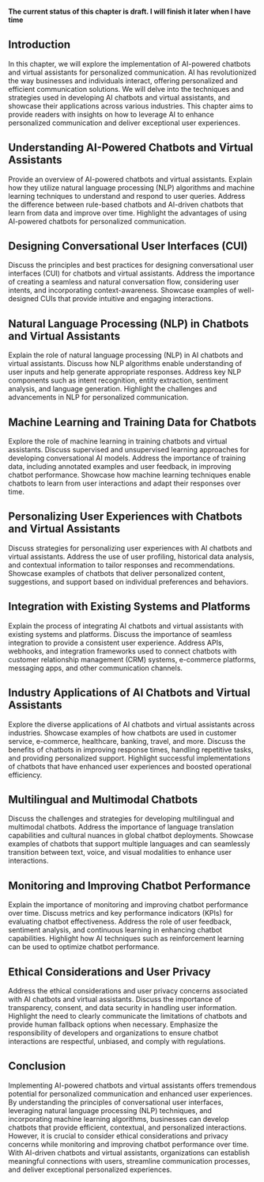 **The current status of this chapter is draft. I will finish it later when I have time**

Introduction
------------

In this chapter, we will explore the implementation of AI-powered chatbots and virtual assistants for personalized communication. AI has revolutionized the way businesses and individuals interact, offering personalized and efficient communication solutions. We will delve into the techniques and strategies used in developing AI chatbots and virtual assistants, and showcase their applications across various industries. This chapter aims to provide readers with insights on how to leverage AI to enhance personalized communication and deliver exceptional user experiences.

Understanding AI-Powered Chatbots and Virtual Assistants
--------------------------------------------------------

Provide an overview of AI-powered chatbots and virtual assistants. Explain how they utilize natural language processing (NLP) algorithms and machine learning techniques to understand and respond to user queries. Address the difference between rule-based chatbots and AI-driven chatbots that learn from data and improve over time. Highlight the advantages of using AI-powered chatbots for personalized communication.

Designing Conversational User Interfaces (CUI)
----------------------------------------------

Discuss the principles and best practices for designing conversational user interfaces (CUI) for chatbots and virtual assistants. Address the importance of creating a seamless and natural conversation flow, considering user intents, and incorporating context-awareness. Showcase examples of well-designed CUIs that provide intuitive and engaging interactions.

Natural Language Processing (NLP) in Chatbots and Virtual Assistants
--------------------------------------------------------------------

Explain the role of natural language processing (NLP) in AI chatbots and virtual assistants. Discuss how NLP algorithms enable understanding of user inputs and help generate appropriate responses. Address key NLP components such as intent recognition, entity extraction, sentiment analysis, and language generation. Highlight the challenges and advancements in NLP for personalized communication.

Machine Learning and Training Data for Chatbots
-----------------------------------------------

Explore the role of machine learning in training chatbots and virtual assistants. Discuss supervised and unsupervised learning approaches for developing conversational AI models. Address the importance of training data, including annotated examples and user feedback, in improving chatbot performance. Showcase how machine learning techniques enable chatbots to learn from user interactions and adapt their responses over time.

Personalizing User Experiences with Chatbots and Virtual Assistants
-------------------------------------------------------------------

Discuss strategies for personalizing user experiences with AI chatbots and virtual assistants. Address the use of user profiling, historical data analysis, and contextual information to tailor responses and recommendations. Showcase examples of chatbots that deliver personalized content, suggestions, and support based on individual preferences and behaviors.

Integration with Existing Systems and Platforms
-----------------------------------------------

Explain the process of integrating AI chatbots and virtual assistants with existing systems and platforms. Discuss the importance of seamless integration to provide a consistent user experience. Address APIs, webhooks, and integration frameworks used to connect chatbots with customer relationship management (CRM) systems, e-commerce platforms, messaging apps, and other communication channels.

Industry Applications of AI Chatbots and Virtual Assistants
-----------------------------------------------------------

Explore the diverse applications of AI chatbots and virtual assistants across industries. Showcase examples of how chatbots are used in customer service, e-commerce, healthcare, banking, travel, and more. Discuss the benefits of chatbots in improving response times, handling repetitive tasks, and providing personalized support. Highlight successful implementations of chatbots that have enhanced user experiences and boosted operational efficiency.

Multilingual and Multimodal Chatbots
------------------------------------

Discuss the challenges and strategies for developing multilingual and multimodal chatbots. Address the importance of language translation capabilities and cultural nuances in global chatbot deployments. Showcase examples of chatbots that support multiple languages and can seamlessly transition between text, voice, and visual modalities to enhance user interactions.

Monitoring and Improving Chatbot Performance
--------------------------------------------

Explain the importance of monitoring and improving chatbot performance over time. Discuss metrics and key performance indicators (KPIs) for evaluating chatbot effectiveness. Address the role of user feedback, sentiment analysis, and continuous learning in enhancing chatbot capabilities. Highlight how AI techniques such as reinforcement learning can be used to optimize chatbot performance.

Ethical Considerations and User Privacy
---------------------------------------

Address the ethical considerations and user privacy concerns associated with AI chatbots and virtual assistants. Discuss the importance of transparency, consent, and data security in handling user information. Highlight the need to clearly communicate the limitations of chatbots and provide human fallback options when necessary. Emphasize the responsibility of developers and organizations to ensure chatbot interactions are respectful, unbiased, and comply with regulations.

Conclusion
----------

Implementing AI-powered chatbots and virtual assistants offers tremendous potential for personalized communication and enhanced user experiences. By understanding the principles of conversational user interfaces, leveraging natural language processing (NLP) techniques, and incorporating machine learning algorithms, businesses can develop chatbots that provide efficient, contextual, and personalized interactions. However, it is crucial to consider ethical considerations and privacy concerns while monitoring and improving chatbot performance over time. With AI-driven chatbots and virtual assistants, organizations can establish meaningful connections with users, streamline communication processes, and deliver exceptional personalized experiences.
